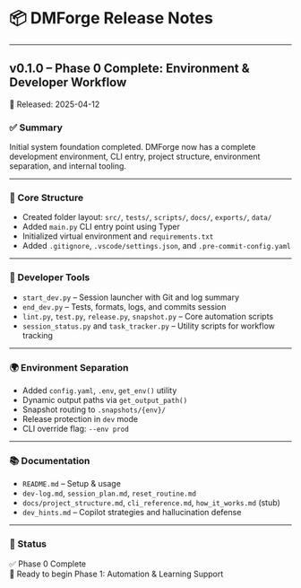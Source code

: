 # 📦 DMForge Release Notes

---

## v0.1.0 – Phase 0 Complete: Environment & Developer Workflow
📅 Released: 2025-04-12

### ✅ Summary
Initial system foundation completed. DMForge now has a complete development environment, CLI entry, project structure, environment separation, and internal tooling.

---

### 🔧 Core Structure
- Created folder layout: `src/`, `tests/`, `scripts/`, `docs/`, `exports/`, `data/`
- Added `main.py` CLI entry point using Typer
- Initialized virtual environment and `requirements.txt`
- Added `.gitignore`, `.vscode/settings.json`, and `.pre-commit-config.yaml`

---

### 🧠 Developer Tools
- `start_dev.py` – Session launcher with Git and log summary
- `end_dev.py` – Tests, formats, logs, and commits session
- `lint.py`, `test.py`, `release.py`, `snapshot.py` – Core automation scripts
- `session_status.py` and `task_tracker.py` – Utility scripts for workflow tracking

---

### 🌍 Environment Separation
- Added `config.yaml`, `.env`, `get_env()` utility
- Dynamic output paths via `get_output_path()`
- Snapshot routing to `.snapshots/{env}/`
- Release protection in `dev` mode
- CLI override flag: `--env prod`

---

### 📚 Documentation
- `README.md` – Setup & usage
- `dev-log.md`, `session_plan.md`, `reset_routine.md`
- `docs/project_structure.md`, `cli_reference.md`, `how_it_works.md` (stub)
- `dev_hints.md` – Copilot strategies and hallucination defense

---

### 🏁 Status
✅ Phase 0 Complete  
🚧 Ready to begin Phase 1: Automation & Learning Support
